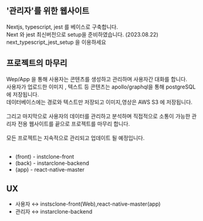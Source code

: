 ## '관리자'를 위한 웹사이트

Nextjs, typescript, jest 를 베이스로 구축합니다.<br/>
Next 와 jest 최신버전으로 setup을 준비하였습니다. (2023.08.22)<br/>
next_typescript_jest_setup 을 이용하세요<br/>

## 프로젝트의 마무리

Wep/App 을 통해 사용자는 콘텐츠를 생성하고 관리하며 사용자간 대화를 합니다.<br/>
사용자가 업로드한 이미지 , 텍스트 등 콘텐츠는 apollo/graphql을 통해 postgreSQL에 저장됩니다.<br/>
데이터베이스에는 경로와 텍스트만 저장되고 이미지,영상은 AWS S3 에 저장됩니다.<br/><br>
그리고 마지막으로 사용자의 데이터를 관리하고 분석하며 직접적으로 소통이 가능한 관리자 전용 웹사이트를 끝으로 프로젝트를 마무리 합니다.<br/><br>
모든 프로젝트는 지속적으로 관리되고 업데이트 될 예정입니다.<br/><br>

- (front) - instclone-front<br/>
- (back) - instarclone-backend<br/>
- (app) - react-native-master<br/>

## UX

- 사용자 ↔ instsclone-front(Web),react-native-master(app)<br/>
- 관리자 ↔ instarclone-backend<br/>
